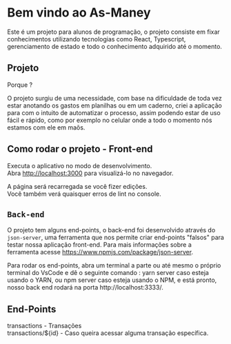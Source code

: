# Bem vindo ao As-Maney

Este é um projeto para alunos de programação, o projeto consiste em fixar conhecimentos utilizando tecnologias como React, Typescript, gerenciamento de estado e todo o conhecimento adquirido até o momento.

## Projeto

Porque ?

O projeto surgiu de uma necessidade, com base na dificuldade de toda vez estar anotando os gastos em planilhas ou em um caderno, criei a aplicação para com o intuito de automatizar o processo, assim podendo estar de uso fácil e rápido, como por exemplo no celular onde a todo o momento nós estamos com ele em maõs.

## Como rodar o projeto - Front-end

Executa o aplicativo no modo de desenvolvimento.\
Abra [http://localhost:3000](http://localhost:3000) para visualizá-lo no navegador.

A página será recarregada se você fizer edições.\
Você também verá quaisquer erros de lint no console.

## `Back-end`

O projeto tem alguns end-points, o back-end foi desenvolvido através do `json-server`, uma ferramenta que nos permite criar end-points "falsos" para testar nossa aplicação front-end. Para mais informações sobre a ferramenta acesse https://www.npmjs.com/package/json-server.

Para rodar os end-points, abra um terminal a parte ou até mesmo o próprio terminal do VsCode e dê o seguinte comando : yarn server caso esteja usando o YARN, ou npm server caso esteja usando o NPM, e está pronto, nosso back end rodará na porta http://localhost:3333/.

## End-Points

transactions - Transações\
transactions/${id} - Caso queira acessar alguma transação específica.
